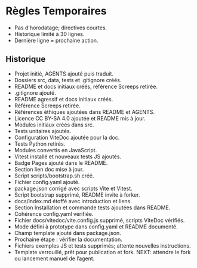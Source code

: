 # Règles Temporaires
- Pas d'horodatage; directives courtes.
- Historique limité à 30 lignes.
- Dernière ligne = prochaine action.

## Historique
- Projet initié, AGENTS ajouté puis traduit.
- Dossiers src, data, tests et .gitignore créés.
- README et docs initiaux créés, référence Screeps retirée.
- .gitignore ajouté.
- README agressif et docs initiaux créés.
- Référence Screeps retirée.
- Références éthiques ajoutées dans README et AGENTS.
- Licence CC BY-SA 4.0 ajoutée et README mis à jour.
- Modules initiaux créés dans src.
- Tests unitaires ajoutés.
- Configuration ViteDoc ajoutée pour la doc.
- Tests Python retirés.
- Modules convertis en JavaScript.
- Vitest installé et nouveaux tests JS ajoutés.
- Badge Pages ajouté dans le README.
- Section lien doc mise à jour.
- Script scripts/bootstrap.sh créé.
- Fichier config.yaml ajouté.
- package.json corrigé avec scripts Vite et Vitest.
- Script bootstrap supprimé, README invite à forker.
- docs/index.md étoffé avec introduction et liens.
- Section Installation et commande tests ajoutées dans README.
- Cohérence config.yaml vérifiée.
- Fichier docs/vitedoc/vite.config.js supprimé, scripts ViteDoc vérifiés.
- Mode défini à prototype dans config.yaml et README documenté.
- Champ template ajouté dans package.json.
- Prochaine étape : vérifier la documentation.
- Fichiers exemples JS et tests supprimés; attente nouvelles instructions.
- Template verrouillé, prêt pour publication et fork.
NEXT: attendre le fork ou lancement manuel de l’agent.
